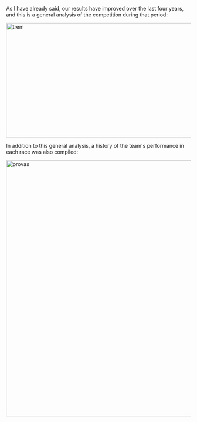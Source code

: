 As I have already said, our results have improved over the last four years, and this is a general analysis of the competition during that period:

<img width="992" height="311" alt="trem" src="https://github.com/user-attachments/assets/bd7bbea4-64da-492b-9c60-5074ac863119" />

In addition to this general analysis, a history of the team's performance in each race was also compiled:

<img width="1011" height="696" alt="provas" src="https://github.com/user-attachments/assets/b67d2a2c-36a0-4aec-a463-2021751dba07" />
